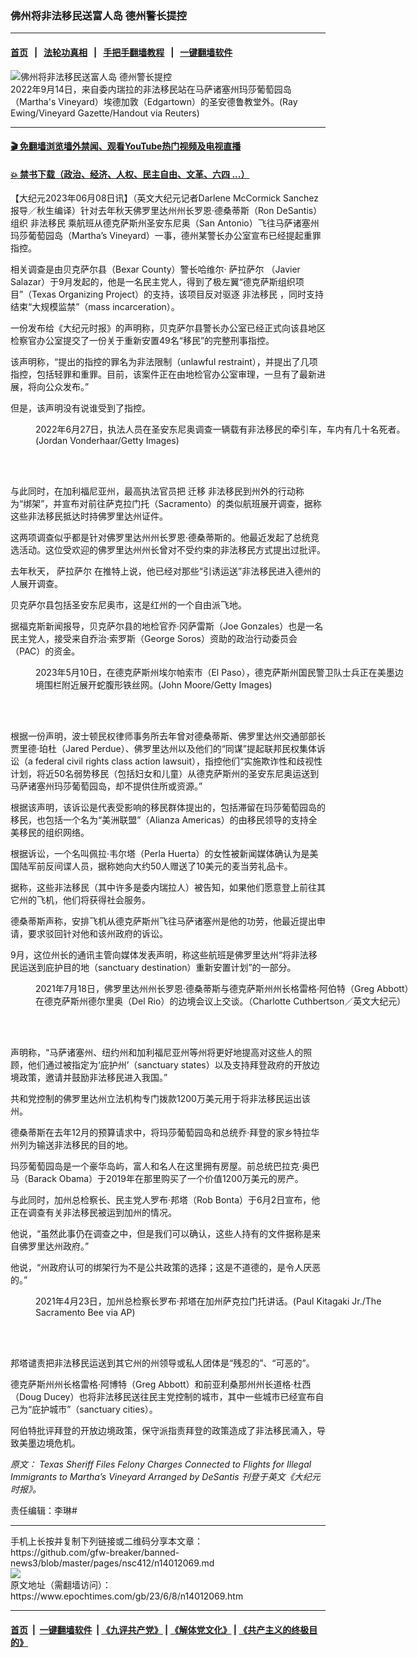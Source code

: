 ### 佛州将非法移民送富人岛 德州警长提控
------------------------

#### [首页](https://github.com/gfw-breaker/banned-news3/blob/master/README.md) &nbsp;&nbsp;|&nbsp;&nbsp; [法轮功真相](https://github.com/begood0513/basic/blob/master/README.md)  &nbsp;&nbsp;|&nbsp;&nbsp; [手把手翻墙教程](https://github.com/gfw-breaker/guides/wiki)  &nbsp;&nbsp;|&nbsp;&nbsp; [一键翻墙软件](https://github.com/gfw-breaker/nogfw/blob/master/README.md)  



<div><img alt="佛州将非法移民送富人岛 德州警长提控" class="attachment-djy_600_400 size-djy_600_400 wp-post-image" src="https://i.epochtimes.com/assets/uploads/2023/06/id14012488-LYNXMPEI8E06Z_USA-IMMIGRATION-FLORIDA-1200x799-600x400.jpeg"/>
<div class="caption">
 2022年9月14日，来自委内瑞拉的非法移民站在马萨诸塞州玛莎葡萄园岛（Martha's Vineyard）埃德加敦（Edgartown）的圣安德鲁教堂外。(Ray Ewing/Vineyard Gazette/Handout via Reuters)
</div></div><hr/>

#### [ 🎬  免翻墙浏览墙外禁闻、观看YouTube热门视频及电视直播](https://github.com/gfw-breaker/HelloWorld)

#### [ 💥  禁书下载（政治、经济、人权、民主自由、文革、六四 ...）](https://github.com/gfw-breaker/books/blob/master/README.md)

<div><p>
 【大纪元2023年06月08日讯】（英文大纪元记者Darlene McCormick Sanchez报导／秋生编译）针对去年秋天佛罗里达州州长罗恩‧德桑蒂斯（Ron DeSantis）组织
 <ok href="https://www.epochtimes.com/gb/tag/%E9%9D%9E%E6%B3%95%E7%A7%BB%E6%B0%91.html">
  非法移民
 </ok>
 乘航班从德克萨斯州圣安东尼奥（San Antonio）飞往马萨诸塞州玛莎葡萄园岛（Martha’s Vineyard）一事，德州某警长办公室宣布已经提起重罪指控。
</p>
<p>
 相关调查是由贝克萨尔县（Bexar County）警长哈维尔‧
 <ok href="https://www.epochtimes.com/gb/tag/%E8%90%A8%E6%8B%89%E8%90%A8%E5%B0%94.html">
  萨拉萨尔
 </ok>
 （Javier Salazar）于9月发起的，他是一名民主党人，得到了极左翼“德克萨斯组织项目”（Texas Organizing Project）的支持，该项目反对驱逐
 <ok href="https://www.epochtimes.com/gb/tag/%E9%9D%9E%E6%B3%95%E7%A7%BB%E6%B0%91.html">
  非法移民
 </ok>
 ，同时支持结束“大规模监禁”（mass incarceration）。
</p>
<p>
 一份发布给《大纪元时报》的声明称，贝克萨尔县警长办公室已经正式向该县地区检察官办公室提交了一份关于重新安置49名“移民”的完整刑事指控。
</p>
<p>
 该声明称，“提出的指控的罪名为非法限制（unlawful restraint），并提出了几项指控，包括轻罪和重罪。目前，该案件正在由地检官办公室审理，一旦有了最新进展，将向公众发布。”
</p>
<p>
 但是，该声明没有说谁受到了指控。
</p>
<figure aria-describedby="caption-attachment-14012492" class="wp-caption aligncenter" id="attachment_14012492" style="width: 600px">
 <ok href="https://i.epochtimes.com/assets/uploads/2023/06/id14012492-truck-in-san-antonio-1200x799.jpeg" target="_blank">
  <img alt="" class="size-large wp-image-14012492" src="https://i.epochtimes.com/assets/uploads/2023/06/id14012492-truck-in-san-antonio-1200x799-600x400.jpeg"/>
 </ok>
 <br/><figcaption class="wp-caption-text" id="caption-attachment-14012492">
  2022年6月27日，执法人员在圣安东尼奥调查一辆载有非法移民的牵引车，车内有几十名死者。(Jordan Vonderhaar/Getty Images)
 </figcaption><br/>
</figure><br/>
<p>
 与此同时，在加利福尼亚州，最高执法官员把
 <ok href="https://www.epochtimes.com/gb/tag/%E8%BF%81%E7%A7%BB.html">
  迁移
 </ok>
 非法移民到州外的行动称为“绑架”，并宣布对前往萨克拉门托（Sacramento）的类似航班展开调查，据称这些非法移民抵达时持佛罗里达州证件。
</p>
<p>
 这两项调查似乎都是针对佛罗里达州州长罗恩‧德桑蒂斯的。他最近发起了总统竞选活动。这位受欢迎的佛罗里达州州长曾对不受约束的非法移民方式提出过批评。
</p>
<p>
 去年秋天，
 <ok href="https://www.epochtimes.com/gb/tag/%E8%90%A8%E6%8B%89%E8%90%A8%E5%B0%94.html">
  萨拉萨尔
 </ok>
 在推特上说，他已经对那些“引诱运送”非法移民进入德州的人展开调查。
</p>
<p>
 贝克萨尔县包括圣安东尼奥市，这是红州的一个自由派飞地。
</p>
<p>
 据福克斯新闻报导，贝克萨尔县的地检官乔‧冈萨雷斯（Joe Gonzales）也是一名民主党人，接受来自乔治‧索罗斯（George Soros）资助的政治行动委员会（PAC）的资金。
</p>
<figure aria-describedby="caption-attachment-14012493" class="wp-caption aligncenter" id="attachment_14012493" style="width: 600px">
 <ok href="https://i.epochtimes.com/assets/uploads/2023/06/id14012493-troops-border-1.jpeg" target="_blank">
  <img alt="" class="size-large wp-image-14012493" src="https://i.epochtimes.com/assets/uploads/2023/06/id14012493-troops-border-1-600x400.jpeg"/>
 </ok>
 <br/><figcaption class="wp-caption-text" id="caption-attachment-14012493">
  2023年5月10日，在德克萨斯州埃尔帕索市（El Paso），德克萨斯州国民警卫队士兵正在美墨边境围栏附近展开蛇腹形铁丝网。(John Moore/Getty Images)
 </figcaption><br/>
</figure><br/>
<p>
 根据一份声明，波士顿民权律师事务所去年曾对德桑蒂斯、佛罗里达州交通部部长贾里德‧珀杜（Jared Perdue）、佛罗里达州以及他们的“同谋”提起联邦民权集体诉讼（a federal civil rights class action lawsuit），指控他们“实施欺诈性和歧视性计划，将近50名弱势移民（包括妇女和儿童）从德克萨斯州的圣安东尼奥运送到马萨诸塞州玛莎葡萄园岛，却不提供住所或资源。”
</p>
<p>
 根据该声明，该诉讼是代表受影响的移民群体提出的，包括滞留在玛莎葡萄园岛的移民，也包括一个名为“美洲联盟”（Alianza Americas）的由移民领导的支持全美移民的组织网络。
</p>
<p>
 根据诉讼，一个名叫佩拉‧韦尔塔（Perla Huerta）的女性被新闻媒体确认为是美国陆军前反间谍人员，据称她向大约50人赠送了10美元的麦当劳礼品卡。
</p>
<p>
 据称，这些非法移民（其中许多是委内瑞拉人）被告知，如果他们愿意登上前往其它州的飞机，他们将获得社会服务。
</p>
<p>
 德桑蒂斯声称，安排飞机从德克萨斯州飞往马萨诸塞州是他的功劳，他最近提出申请，要求驳回针对他和该州政府的诉讼。
</p>
<p>
 9月，这位州长的通讯主管向媒体发表声明，称这些航班是佛罗里达州“将非法移民运送到庇护目的地（sanctuary destination）重新安置计划”的一部分。
</p>
<figure aria-describedby="caption-attachment-14012490" class="wp-caption aligncenter" id="attachment_14012490" style="width: 600px">
 <ok href="https://i.epochtimes.com/assets/uploads/2023/06/id14012490-Epoch-Times-DeSantis-Abbott-510A8335.jpeg" target="_blank">
  <img alt="" class="size-large wp-image-14012490" src="https://i.epochtimes.com/assets/uploads/2023/06/id14012490-Epoch-Times-DeSantis-Abbott-510A8335-600x400.jpeg"/>
 </ok>
 <br/><figcaption class="wp-caption-text" id="caption-attachment-14012490">
  2021年7月18日，佛罗里达州州长罗恩‧德桑蒂斯与德克萨斯州州长格雷格‧阿伯特（Greg Abbott）在德克萨斯州德尔里奥（Del Rio）的边境会议上交谈。（Charlotte Cuthbertson／英文大纪元）
 </figcaption><br/>
</figure><br/>
<p>
 声明称，“马萨诸塞州、纽约州和加利福尼亚州等州将更好地提高对这些人的照顾，他们通过被指定为‘庇护州’（sanctuary states）以及支持拜登政府的开放边境政策，邀请并鼓励非法移民进入我国。”
</p>
<p>
 共和党控制的佛罗里达州立法机构专门拨款1200万美元用于将非法移民运出该州。
</p>
<p>
 德桑蒂斯在去年12月的预算请求中，将玛莎葡萄园岛和总统乔‧拜登的家乡特拉华州列为输送非法移民的目的地。
</p>
<p>
 玛莎葡萄园岛是一个豪华岛屿，富人和名人在这里拥有房屋。前总统巴拉克‧奥巴马（Barack Obama）于2019年在那里购买了一个价值1200万美元的房产。
</p>
<p>
 与此同时，加州总检察长、民主党人罗布‧邦塔（Rob Bonta）于6月2日宣布，他正在调查有关非法移民被运到加州的情况。
</p>
<p>
 他说，“虽然此事仍在调查之中，但是我们可以确认，这些人持有的文件据称是来自佛罗里达州政府。”
</p>
<p>
 他说，“州政府认可的绑架行为不是公共政策的选择；这是不道德的，是令人厌恶的。”
</p>
<figure aria-describedby="caption-attachment-14012491" class="wp-caption aligncenter" id="attachment_14012491" style="width: 600px">
 <ok href="https://i.epochtimes.com/assets/uploads/2023/06/id14012491-rob-bonta.jpeg" target="_blank">
  <img alt="" class="size-large wp-image-14012491" src="https://i.epochtimes.com/assets/uploads/2023/06/id14012491-rob-bonta-600x399.jpeg"/>
 </ok>
 <br/><figcaption class="wp-caption-text" id="caption-attachment-14012491">
  2021年4月23日，加州总检察长罗布‧邦塔在加州萨克拉门托讲话。(Paul Kitagaki Jr./The Sacramento Bee via AP)
 </figcaption><br/>
</figure><br/>
<p>
 邦塔谴责把非法移民运送到其它州的州领导或私人团体是“残忍的”、“可恶的”。
</p>
<p>
 德克萨斯州州长格雷格‧阿博特（Greg Abbott）和前亚利桑那州州长道格‧杜西（Doug Ducey）也将非法移民送往民主党控制的城市，其中一些城市已经宣布自己为“庇护城市”（sanctuary cities）。
</p>
<p>
 阿伯特批评拜登的开放边境政策，保守派指责拜登的政策造成了非法移民涌入，导致美墨边境危机。
</p>
<p>
 <em>
  原文：
  <ok href="https://www.theepochtimes.com/texas-sheriff-files-felony-charges-connected-to-flights-for-illegal-immigrants-to-marthas-vineyard-arranged-by-desantis_5316580.html">
   Texas Sheriff Files Felony Charges Connected to Flights for Illegal Immigrants to Martha’s Vineyard Arranged by DeSantis
  </ok>
  刊登于英文《大纪元时报》。
 </em>
</p>
<p>
 责任编辑：李琳#
</p>
</div>
<hr/>
手机上长按并复制下列链接或二维码分享本文章：<br/>
https://github.com/gfw-breaker/banned-news3/blob/master/pages/nsc412/n14012069.md <br/>
<a href='https://github.com/gfw-breaker/banned-news3/blob/master/pages/nsc412/n14012069.md'><img src='https://github.com/gfw-breaker/banned-news3/blob/master/pages/nsc412/n14012069.md.png'/></a> <br/>
原文地址（需翻墙访问）：https://www.epochtimes.com/gb/23/6/8/n14012069.htm


------------------------
#### [首页](https://github.com/gfw-breaker/banned-news3/blob/master/README.md) &nbsp;|&nbsp; [一键翻墙软件](https://github.com/gfw-breaker/nogfw/blob/master/README.md) &nbsp;| [《九评共产党》](https://github.com/gfw-breaker/9ping.md/blob/master/README.md#九评之一评共产党是什么) | [《解体党文化》](https://github.com/gfw-breaker/jtdwh.md/blob/master/README.md) | [《共产主义的终极目的》](https://github.com/gfw-breaker/gczydzjmd.md/blob/master/README.md)


<img src='http://gfw-breaker.win/banned-news3/pages/nsc412/n14012069.md' width='0px' height='0px'/>